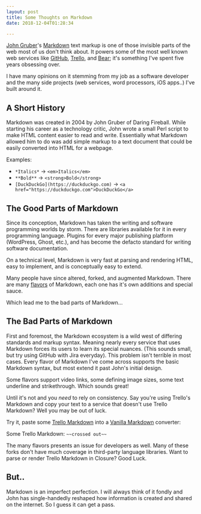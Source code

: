 ```yaml
---
layout: post
title: Some Thoughts on Markdown
date: 2018-12-04T01:28:34

---
```


[John Gruber](https://daringfireball.net)'s [Markdown](https://daringfireball.net/projects/markdown/)
text markup is one of those invisible parts of the web most of us don't think
about. It powers some of the most well known web services like
[GitHub](https://github.com), [Trello](https://trello.com), and
[Bear](https://bear.app); it's something I've spent five years obsessing over.

I have many opinions on it stemming from my job as a software developer and
the many side projects (web services, word processors, iOS apps..) I've built
around it.

## A Short History

Markdown was created in 2004 by John Gruber of Daring Fireball. While starting
his career as a technology critic, John wrote a small Perl script to make HTML
content easier to read and write. Essentially what Markdown allowed
him to do was add simple markup to a text document that could be easily
converted into HTML for a webpage.

Examples:

* `*Italics*` -> `<em>Italics</em>`
* `**Bold**` -> `<strong>Bold</strong>`
* `[DuckDuckGo](https://duckduckgo.com)` ->
`<a href="https://duckduckgo.com">DuckDuckGo</a>`

## The Good Parts of Markdown

Since its conception, Markdown has taken the writing and software programming
worlds by storm. There are libraries available for it in every programming
language. Plugins for every major publishing platform (WordPress, Ghost, etc.),
and has become the defacto standard for writing software documentation.

On a technical level, Markdown is very fast at parsing and rendering HTML, easy
to implement, and is conceptually easy to extend.

Many people have since altered, forked, and augmented Markdown. There are
many [flavors](https://github.com/commonmark/commonmark/wiki/markdown-flavors)
of Markdown, each one has it's own additions and special sauce.

Which lead me to the bad parts of Markdown...

## The Bad Parts of Markdown

First and foremost, the Markdown ecosystem is a wild west of differing
standards and markup syntax. Meaning nearly every service that uses Markdown
forces its users to learn its special nuances. (This sounds small, but try using
GitHub with Jira everyday). This problem isn't terrible in most cases. Every
flavor of Markdown I've come across supports the basic Markdown syntax, but most
extend it past John's initial design.

Some flavors support video links, some defining image sizes, some text underline
and strikethrough. Which sounds great!

Until it's not and you *need* to rely on consistency. Say you're using Trello's
Markdown and copy your text to a service that doesn't use Trello Markdown? Well
you may be out of luck.

Try it, paste some [Trello Markdown](https://help.trello.com/article/821-using-markdown-in-trello)
into a [Vanilla Markdown](https://daringfireball.net/projects/markdown/dingus)
converter:

Some Trello Markdown: `~~crossed out~~`

The many flavors presents an issue for developers as well. Many of these
forks don't have much coverage in third-party language libraries. Want to parse
or render Trello Markdown in Closure? Good Luck.

## But..

Markdown is an imperfect perfection. I will always think of it fondly and John
has single-handedly reshaped how information is created and shared on the
internet. So I guess it can get a pass.
